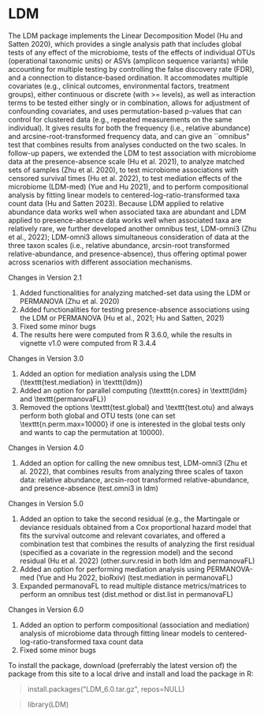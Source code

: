 # LDM

The LDM package implements the Linear Decomposition Model (Hu and Satten 2020), which provides a single analysis path that includes global tests of any effect of the microbiome, tests of the effects of individual OTUs (operational taxonomic units) or ASVs (amplicon sequence variants) while accounting for multiple testing by controlling the false discovery rate (FDR), and a connection to distance-based ordination. It accommodates multiple covariates (e.g., clinical outcomes, environmental factors, treatment groups), either continuous or discrete (with >= levels), as well as interaction terms to be tested either singly or in combination, allows for adjustment of confounding covariates, and uses permutation-based p-values that can control for clustered data (e.g., repeated measurements on the same individual). It gives results for both the frequency (i.e., relative abundance) and arcsine-root-transformed frequency data, and can give an ``omnibus" test that combines results from analyses conducted on the two scales. In follow-up papers, we extended the LDM to test association with microbiome data at the presence-absence scale (Hu et al. 2021), to analyze matched sets of samples (Zhu et al. 2020), to test microbiome associations with censored survival times (Hu et al. 2022), to test mediation effects of the microbiome (LDM-med) (Yue and Hu 2021), and to perform compositional analysis by fitting linear models to centered-log-ratio-transformed taxa count data (Hu and Satten 2023). Because LDM applied to relative abundance data works well when associated taxa are abundant and LDM applied to presence-absence data works well when associated taxa are relatively rare, we further developed another omnibus test, LDM-omni3 (Zhu et al., 2022); LDM-omni3 allows simultaneous consideration of data at the three taxon scales (i.e., relative abundance, arcsin-root transformed relative-abundance, and presence-absence), thus offering optimal power across scenarios with different association mechanisms.

Changes in Version 2.1
1. Added functionalities for analyzing matched-set data using the LDM or PERMANOVA (Zhu et al. 2020)
2. Added functionalities for testing presence-absence associations using the LDM or PERMANOVA (Hu et al., 2021; Hu and Satten, 2021)
3. Fixed some minor bugs
4. The results here were computed from R 3.6.0, while the results in vignette v1.0 were computed from R 3.4.4

Changes in Version 3.0
1. Added an option for mediation analysis using the LDM (\texttt{test.mediation} in \texttt{ldm})
2. Added an option for parallel computing (\texttt{n.cores} in \texttt{ldm} and \texttt{permanovaFL})
3. Removed the options \texttt{test.global} and \texttt{test.otu} and always perform both global and OTU tests (one can set \texttt{n.perm.max=10000} if one is interested in the global tests only and wants to cap the permutation at 10000).

Changes in Version 4.0
1. Added an option for calling the new omnibus test, LDM-omni3 (Zhu et al. 2022), that combines results from analyzing three scales of taxon data: relative abundance, arcsin-root transformed relative-abundance, and presence-absence (test.omni3 in ldm)

Changes in Version 5.0
1. Added an option to take the second residual (e.g., the Martingale or deviance residuals obtained from a Cox proportional hazard model that fits the survival outcome and relevant covariates, and offered a combination test that combines the results of analyzing the first residual (specified as a covariate in the regression model) and the second residual (Hu et al. 2022) (other.surv.resid in both ldm and permanovaFL)
2. Added an option for performing mediation analysis using PERMANOVA-med (Yue and Hu 2022, bioRxiv) (test.mediation in permanovaFL)
3. Expanded permanovaFL to read multiple distance metrics/matrices to perform an omnibus test (dist.method or dist.list in permanovaFL)

Changes in Version 6.0
1. Added an option to perform compositional (association and mediation) analysis of microbiome data through fitting linear models to centered-log-ratio-transformed taxa count data
2. Fixed some minor bugs

To install the package, download (preferrably the latest version of) the package from this site to a local drive and install and load the package in R:

> install.packages("LDM_6.0.tar.gz", repos=NULL) 

> library(LDM)

